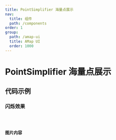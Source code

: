 ```yaml
---
title: PointSimplifier 海量点展示
nav:
  title: 组件
  path: /components
order: 1
group:
  path: /amap-ui
  title: AMap UI
  order: 1000
---
```


# PointSimplifier 海量点展示

## 代码示例

### 闪烁效果

<code src="./demo/demo-01.tsx" />

### 图片内容

<code src="./demo/demo-02.tsx" />
